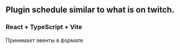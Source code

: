 
## Plugin schedule similar to what is on twitch.
### React + TypeScript + Vite

Принимает эвенты в формате